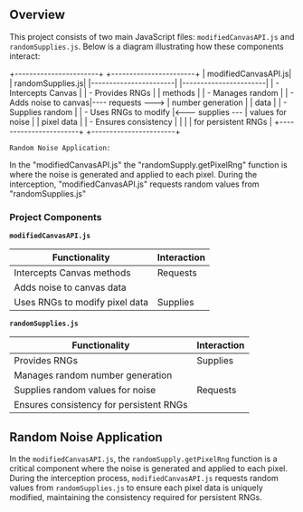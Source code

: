 ## Overview
This project consists of two main JavaScript files: `modifiedCanvasAPI.js` and `randomSupplies.js`. Below is a diagram illustrating how these components interact:

+-----------------------+                    +-----------------------+
|   modifiedCanvasAPI.js|                    |      randomSupplies.js|
|-----------------------|                    |-----------------------|
| - Intercepts Canvas   |                    | - Provides RNGs       |
|   methods             |                    | - Manages random      |
| - Adds noise to canvas|---- requests --->  |   number generation   |
|   data                |                    | - Supplies random     |
| - Uses RNGs to modify |<--- supplies ---   |   values for noise    |
|   pixel data          |                    | - Ensures consistency |
|                       |                    |   for persistent RNGs |
+-----------------------+                    +-----------------------+


`Random Noise Application:`

In the "modifiedCanvasAPI.js" the "randomSupply.getPixelRng" function is where the noise is generated and applied to each pixel. During the interception, "modifiedCanvasAPI.js" requests random values from "randomSupplies.js"


### Project Components

**`modifiedCanvasAPI.js`**

| Functionality            | Interaction |
|--------------------------|-------------|
| Intercepts Canvas methods| Requests    |
| Adds noise to canvas data|             |
| Uses RNGs to modify pixel data | Supplies |

**`randomSupplies.js`**

| Functionality                | Interaction |
|------------------------------|-------------|
| Provides RNGs                | Supplies    |
| Manages random number generation |         |
| Supplies random values for noise | Requests |
| Ensures consistency for persistent RNGs |   |


## Random Noise Application
In the `modifiedCanvasAPI.js`, the `randomSupply.getPixelRng` function is a critical component where the noise is generated and applied to each pixel. During the interception process, `modifiedCanvasAPI.js` requests random values from `randomSupplies.js` to ensure each pixel data is uniquely modified, maintaining the consistency required for persistent RNGs.
